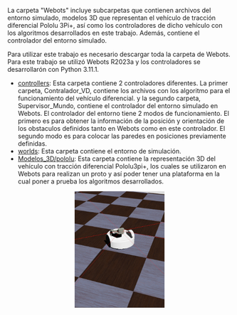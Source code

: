 La carpeta "Webots" incluye subcarpetas que contienen archivos del entorno simulado, modelos 3D que representan el vehículo de tracción diferencial Pololu 3Pi+, así como los controladores de dicho vehículo con los algoritmos desarrollados en este trabajo. Además, contiene el controlador del entorno simulado.

Para utilizar este trabajo es necesario descargar toda la carpeta de Webots. Para este trabajo se utilizó Webots R2023a y los controladores se desarrollarón con Python 3.11.1.

* [controllers](Webots/controllers): Esta carpeta contiene 2 controladores diferentes. La primer carpeta, Contralador_VD, contiene los archivos con los algoritmo para el funcionamiento del vehículo diferencial.
y la segundo carpeta, Supervisor_Mundo, contiene el controlador del entorno simulado en Webots. El controlador del entorno tiene 2 modos de funcionamiento. El primero es para obtener la información de la posición y orientación de los obstaculos definidos tanto en Webots como en este controlador. El segundo modo es
para colocar las paredes en posiciones previamente definidas.
* [worlds](Webots/worlds): Esta carpeta contiene el entorno de simulación.
* [Modelos_3D/pololu](Webots/Modelos_3D/Pololu): Esta carpeta contiene la representación 3D del vehículo con tracción diferencial Pololu3pi+, los cuales se utilizaron en Webots para realizan un proto y así poder tener una plataforma en la cual poner a prueba los algoritmos desarrollados.
  
<p align="center">
  <img src="/Anexos/Pololu3pi+/Portada.png" width="40%" >
</p>

